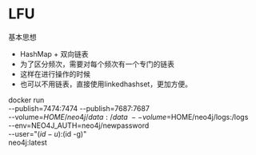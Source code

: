 # LFU

基本思想
- HashMap + 双向链表
- 为了区分频次，需要对每个频次有一个专门的链表
- 这样在进行操作的时候
- 也可以不用链表，直接使用linkedhashset，更加方便。

docker run \
    --publish=7474:7474 --publish=7687:7687 \
    --volume=$HOME/neo4j/data:/data \
    --volume=$HOME/neo4j/logs:/logs \
    --env=NEO4J_AUTH=neo4j/newpassword \
    --user="$(id -u):$(id -g)" \
    neo4j:latest